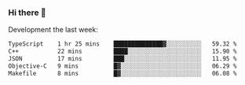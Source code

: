 ### Hi there 👋

Development the last week:
<!--START_SECTION:waka-->

```txt
TypeScript    1 hr 25 mins    ██████████████▓░░░░░░░░░░   59.32 %
C++           22 mins         ████░░░░░░░░░░░░░░░░░░░░░   15.90 %
JSON          17 mins         ███░░░░░░░░░░░░░░░░░░░░░░   11.95 %
Objective-C   9 mins          █▓░░░░░░░░░░░░░░░░░░░░░░░   06.29 %
Makefile      8 mins          █▓░░░░░░░░░░░░░░░░░░░░░░░   06.08 %
```

<!--END_SECTION:waka-->

<!--
**JASONPANGGO/jasonpanggo** is a ✨ _special_ ✨ repository because its `README.md` (this file) appears on your GitHub profile.

Here are some ideas to get you started:

- 🔭 I’m currently working on ...
- 🌱 I’m currently learning ...
- 👯 I’m looking to collaborate on ...
- 🤔 I’m looking for help with ...
- 💬 Ask me about ...
- 📫 How to reach me: ...
- 😄 Pronouns: ...
- ⚡ Fun fact: ...
-->

